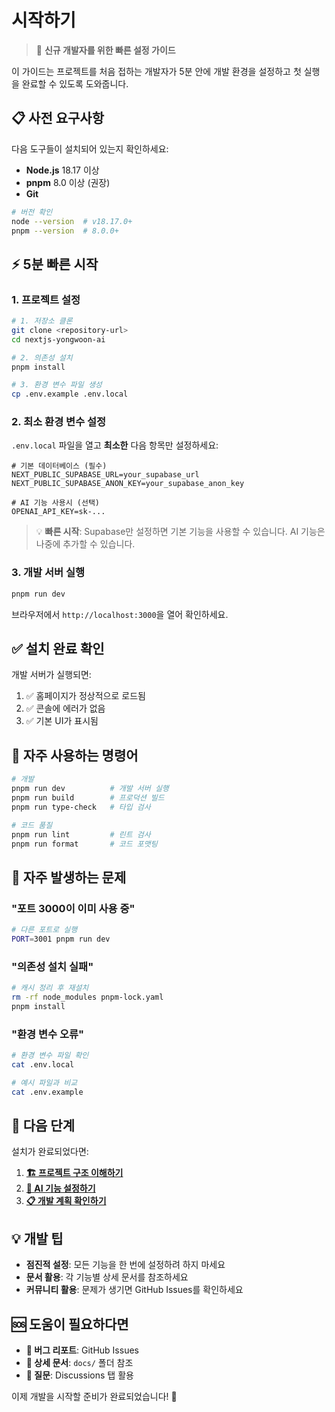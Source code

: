 # 시작하기

> 🚀 **신규 개발자를 위한 빠른 설정 가이드**

이 가이드는 프로젝트를 처음 접하는 개발자가 5분 안에 개발 환경을 설정하고 첫 실행을 완료할 수 있도록 도와줍니다.

## 📋 사전 요구사항

다음 도구들이 설치되어 있는지 확인하세요:

- **Node.js** 18.17 이상
- **pnpm** 8.0 이상 (권장)
- **Git**

```bash
# 버전 확인
node --version  # v18.17.0+
pnpm --version  # 8.0.0+
```

## ⚡ 5분 빠른 시작

### 1. 프로젝트 설정

```bash
# 1. 저장소 클론
git clone <repository-url>
cd nextjs-yongwoon-ai

# 2. 의존성 설치
pnpm install

# 3. 환경 변수 파일 생성
cp .env.example .env.local
```

### 2. 최소 환경 변수 설정

`.env.local` 파일을 열고 **최소한** 다음 항목만 설정하세요:

```env
# 기본 데이터베이스 (필수)
NEXT_PUBLIC_SUPABASE_URL=your_supabase_url
NEXT_PUBLIC_SUPABASE_ANON_KEY=your_supabase_anon_key

# AI 기능 사용시 (선택)
OPENAI_API_KEY=sk-...
```

> 💡 **빠른 시작**: Supabase만 설정하면 기본 기능을 사용할 수 있습니다. AI 기능은 나중에 추가할 수 있습니다.

### 3. 개발 서버 실행

```bash
pnpm run dev
```

브라우저에서 `http://localhost:3000`을 열어 확인하세요.

## ✅ 설치 완료 확인

개발 서버가 실행되면:

1. ✅ 홈페이지가 정상적으로 로드됨
2. ✅ 콘솔에 에러가 없음
3. ✅ 기본 UI가 표시됨

## 🔧 자주 사용하는 명령어

```bash
# 개발
pnpm run dev          # 개발 서버 실행
pnpm run build        # 프로덕션 빌드
pnpm run type-check   # 타입 검사

# 코드 품질
pnpm run lint         # 린트 검사
pnpm run format       # 코드 포맷팅
```

## 🚨 자주 발생하는 문제

### "포트 3000이 이미 사용 중"
```bash
# 다른 포트로 실행
PORT=3001 pnpm run dev
```

### "의존성 설치 실패"
```bash
# 캐시 정리 후 재설치
rm -rf node_modules pnpm-lock.yaml
pnpm install
```

### "환경 변수 오류"
```bash
# 환경 변수 파일 확인
cat .env.local

# 예시 파일과 비교
cat .env.example
```

## 🎯 다음 단계

설치가 완료되었다면:

1. **[🏗️ 프로젝트 구조 이해하기](./DIRECTORY_ARCHITECTURE.md)**
2. **[🤖 AI 기능 설정하기](./AI_SERVICE_ARCHITECTURE.md)**
3. **[📋 개발 계획 확인하기](./IMPLEMENTATION_ROADMAP.md)**

## 💡 개발 팁

- **점진적 설정**: 모든 기능을 한 번에 설정하려 하지 마세요
- **문서 활용**: 각 기능별 상세 문서를 참조하세요
- **커뮤니티 활용**: 문제가 생기면 GitHub Issues를 확인하세요

## 🆘 도움이 필요하다면

- **🐛 버그 리포트**: GitHub Issues
- **📖 상세 문서**: `docs/` 폴더 참조
- **💬 질문**: Discussions 탭 활용

이제 개발을 시작할 준비가 완료되었습니다! 🎉